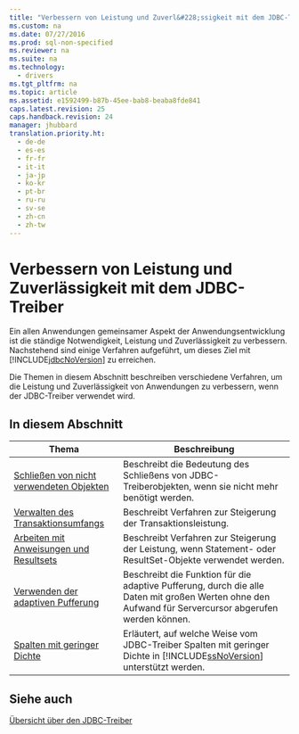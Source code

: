 ```yaml
---
title: "Verbessern von Leistung und Zuverl&#228;ssigkeit mit dem JDBC-Treiber"
ms.custom: na
ms.date: 07/27/2016
ms.prod: sql-non-specified
ms.reviewer: na
ms.suite: na
ms.technology: 
  - drivers
ms.tgt_pltfrm: na
ms.topic: article
ms.assetid: e1592499-b87b-45ee-bab8-beaba8fde841
caps.latest.revision: 25
caps.handback.revision: 24
manager: jhubbard
translation.priority.ht: 
  - de-de
  - es-es
  - fr-fr
  - it-it
  - ja-jp
  - ko-kr
  - pt-br
  - ru-ru
  - sv-se
  - zh-cn
  - zh-tw
---
```

# Verbessern von Leistung und Zuverl&#228;ssigkeit mit dem JDBC-Treiber
  Ein allen Anwendungen gemeinsamer Aspekt der Anwendungsentwicklung ist die ständige Notwendigkeit, Leistung und Zuverlässigkeit zu verbessern. Nachstehend sind einige Verfahren aufgeführt, um dieses Ziel mit [!INCLUDE[jdbcNoVersion](../content/includes/jdbcNoVersion_md.md)] zu erreichen.  
  
 Die Themen in diesem Abschnitt beschreiben verschiedene Verfahren, um die Leistung und Zuverlässigkeit von Anwendungen zu verbessern, wenn der JDBC\-Treiber verwendet wird.  
  
## In diesem Abschnitt  
  
|Thema|Beschreibung|  
|-----------|------------------|  
|[Schließen von nicht verwendeten Objekten](../content/Closing-Objects-when-Not-In-Use.md)|Beschreibt die Bedeutung des Schließens von JDBC\-Treiberobjekten, wenn sie nicht mehr benötigt werden.|  
|[Verwalten des Transaktionsumfangs](../content/Managing-Transaction-Size.md)|Beschreibt Verfahren zur Steigerung der Transaktionsleistung.|  
|[Arbeiten mit Anweisungen und Resultsets](../content/Working-with-Statements-and-Result-Sets.md)|Beschreibt Verfahren zur Steigerung der Leistung, wenn Statement\- oder ResultSet\-Objekte verwendet werden.|  
|[Verwenden der adaptiven Pufferung](../content/Using-Adaptive-Buffering.md)|Beschreibt die Funktion für die adaptive Pufferung, durch die alle Daten mit großen Werten ohne den Aufwand für Servercursor abgerufen werden können.|  
|[Spalten mit geringer Dichte](../content/Sparse-Columns.md)|Erläutert, auf welche Weise vom JDBC\-Treiber Spalten mit geringer Dichte in [!INCLUDE[ssNoVersion](../content/includes/ssNoVersion_md.md)] unterstützt werden.|  
  
## Siehe auch  
 [Übersicht über den JDBC-Treiber](../content/Overview-of-the-JDBC-Driver.md)  
  
  